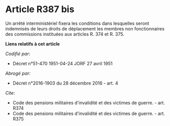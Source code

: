 # Article R387 bis

Un arrêté interministériel fixera les conditions dans lesquelles seront indemnisés de leurs droits de déplacement les membres
non fonctionnaires des commissions instituées aux articles R. 374 et R. 375.

**Liens relatifs à cet article**

_Codifié par_:

  - Décret n°51-470 1951-04-24 JORF 27 avril 1951

_Abrogé par_:

  - Décret n°2016-1903 du 28 décembre 2016 - art. 4

_Cite_:

  - Code des pensions militaires d'invalidité et des victimes de guerre. - art. R374
  - Code des pensions militaires d'invalidité et des victimes de guerre. - art. R375
